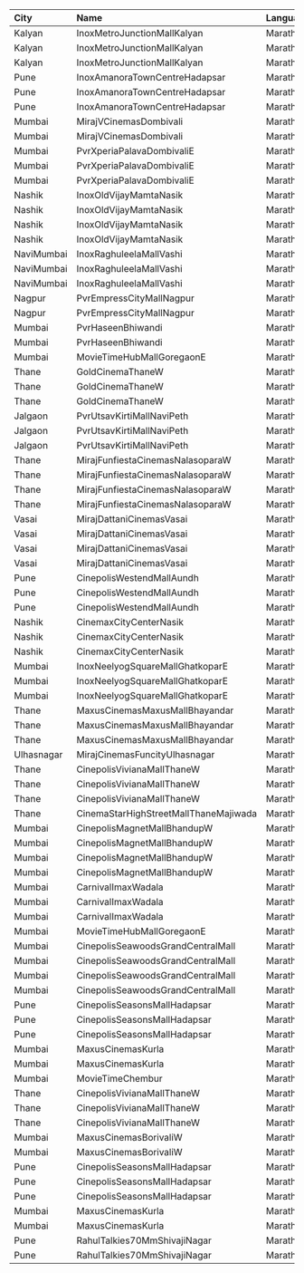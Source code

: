 | City       | Name                                  | Language |  Time | Type            | Price | Capacity | Booked |
| :--------- | :------------------------------------ | :------- | ----: | :-------------- | ----: | -------: | -----: |
| Kalyan     | InoxMetroJunctionMallKalyan           | Marathi  | 10:00 | Execuitve       |  112₹ |       19 |      0 |
| Kalyan     | InoxMetroJunctionMallKalyan           | Marathi  | 10:00 | Premier         |  112₹ |       82 |      0 |
| Kalyan     | InoxMetroJunctionMallKalyan           | Marathi  | 10:00 | Silver          |  112₹ |       43 |      0 |
| Pune       | InoxAmanoraTownCentreHadapsar         | Marathi  | 10:10 | Club            |  112₹ |       67 |      0 |
| Pune       | InoxAmanoraTownCentreHadapsar         | Marathi  | 10:10 | Executive       |  112₹ |       21 |      0 |
| Pune       | InoxAmanoraTownCentreHadapsar         | Marathi  | 10:10 | Royale          |  190₹ |        3 |      0 |
| Mumbai     | MirajVCinemasDombivali                | Marathi  | 10:15 | Silver          |   90₹ |       14 |      0 |
| Mumbai     | MirajVCinemasDombivali                | Marathi  | 10:15 | Gold            |  110₹ |       66 |      0 |
| Mumbai     | PvrXperiaPalavaDombivaliE             | Marathi  | 10:15 | Classic         |  130₹ |       19 |     19 |
| Mumbai     | PvrXperiaPalavaDombivaliE             | Marathi  | 10:15 | Prime           |  150₹ |       66 |     66 |
| Mumbai     | PvrXperiaPalavaDombivaliE             | Marathi  | 10:15 | Recliner        |  250₹ |        6 |      6 |
| Nashik     | InoxOldVijayMamtaNasik                | Marathi  | 10:30 | Executive       |   90₹ |       30 |      0 |
| Nashik     | InoxOldVijayMamtaNasik                | Marathi  | 10:30 | Gold            |  150₹ |       13 |      0 |
| Nashik     | InoxOldVijayMamtaNasik                | Marathi  | 10:30 | Platinum        |  112₹ |        5 |      0 |
| Nashik     | InoxOldVijayMamtaNasik                | Marathi  | 10:30 | Silver          |  112₹ |      116 |      0 |
| NaviMumbai | InoxRaghuleelaMallVashi               | Marathi  | 11:00 | Executive       |  112₹ |       11 |      0 |
| NaviMumbai | InoxRaghuleelaMallVashi               | Marathi  | 11:00 | Premier         |  112₹ |       43 |      0 |
| NaviMumbai | InoxRaghuleelaMallVashi               | Marathi  | 11:00 | Silver          |  112₹ |        7 |      0 |
| Nagpur     | PvrEmpressCityMallNagpur              | Marathi  | 11:15 | Classic         |  140₹ |       28 |      0 |
| Nagpur     | PvrEmpressCityMallNagpur              | Marathi  | 11:15 | Prime           |  170₹ |       83 |      1 |
| Mumbai     | PvrHaseenBhiwandi                     | Marathi  | 11:30 | Classic         |  100₹ |        7 |      0 |
| Mumbai     | PvrHaseenBhiwandi                     | Marathi  | 11:30 | Prime           |  130₹ |       32 |      0 |
| Mumbai     | MovieTimeHubMallGoregaonE             | Marathi  | 12:00 | Mhraja          |  130₹ |       22 |     10 |
| Thane      | GoldCinemaThaneW                      | Marathi  | 12:30 | Box             |  250₹ |      100 |      0 |
| Thane      | GoldCinemaThaneW                      | Marathi  | 12:30 | Gold            |  112₹ |      100 |      0 |
| Thane      | GoldCinemaThaneW                      | Marathi  | 12:30 | Silver          |  112₹ |      100 |      0 |
| Jalgaon    | PvrUtsavKirtiMallNaviPeth             | Marathi  | 12:30 | Mmclassic       |  110₹ |       51 |     25 |
| Jalgaon    | PvrUtsavKirtiMallNaviPeth             | Marathi  | 12:30 | MmclassicPlus   |  110₹ |      120 |     60 |
| Jalgaon    | PvrUtsavKirtiMallNaviPeth             | Marathi  | 12:30 | Mmprime         |  110₹ |       55 |     28 |
| Thane      | MirajFunfiestaCinemasNalasoparaW      | Marathi  | 12:45 | Silver          |  180₹ |       27 |      0 |
| Thane      | MirajFunfiestaCinemasNalasoparaW      | Marathi  | 12:45 | Gold            |  200₹ |       40 |      0 |
| Thane      | MirajFunfiestaCinemasNalasoparaW      | Marathi  | 12:45 | Platinum        |  200₹ |       40 |      9 |
| Thane      | MirajFunfiestaCinemasNalasoparaW      | Marathi  | 12:45 | Vip             |  250₹ |       11 |     11 |
| Vasai      | MirajDattaniCinemasVasai              | Marathi  | 12:45 | Silver          |  150₹ |       95 |      0 |
| Vasai      | MirajDattaniCinemasVasai              | Marathi  | 12:45 | Bronze          |  150₹ |       16 |      0 |
| Vasai      | MirajDattaniCinemasVasai              | Marathi  | 12:45 | Gold            |  150₹ |        8 |      0 |
| Vasai      | MirajDattaniCinemasVasai              | Marathi  | 12:45 | Platinum        |  250₹ |        6 |      0 |
| Pune       | CinepolisWestendMallAundh             | Marathi  | 13:00 | Executive       |  200₹ |       38 |      0 |
| Pune       | CinepolisWestendMallAundh             | Marathi  | 13:00 | Premium         |  200₹ |       25 |      0 |
| Pune       | CinepolisWestendMallAundh             | Marathi  | 13:00 | Normal          |  200₹ |       11 |      0 |
| Nashik     | CinemaxCityCenterNasik                | Marathi  | 13:15 | Mmrecliner      |  310₹ |        9 |      0 |
| Nashik     | CinemaxCityCenterNasik                | Marathi  | 13:15 | Mmprime         |  150₹ |       69 |     11 |
| Nashik     | CinemaxCityCenterNasik                | Marathi  | 13:15 | Mmclassic       |  110₹ |       17 |      3 |
| Mumbai     | InoxNeelyogSquareMallGhatkoparE       | Marathi  | 13:30 | Executive       |  140₹ |       19 |      0 |
| Mumbai     | InoxNeelyogSquareMallGhatkoparE       | Marathi  | 13:30 | Premier         |  140₹ |       75 |      0 |
| Mumbai     | InoxNeelyogSquareMallGhatkoparE       | Marathi  | 13:30 | Silver          |  140₹ |       64 |      0 |
| Thane      | MaxusCinemasMaxusMallBhayandar        | Marathi  | 13:45 | Sofa            |  199₹ |      100 |      0 |
| Thane      | MaxusCinemasMaxusMallBhayandar        | Marathi  | 13:45 | PremiumPlus     |  149₹ |      100 |      0 |
| Thane      | MaxusCinemasMaxusMallBhayandar        | Marathi  | 13:45 | Premium         |  112₹ |      100 |      0 |
| Ulhasnagar | MirajCinemasFuncityUlhasnagar         | Marathi  | 14:30 | Special         |  150₹ |       70 |     42 |
| Thane      | CinepolisVivianaMallThaneW            | Marathi  | 15:05 | Normal          |  180₹ |       25 |     13 |
| Thane      | CinepolisVivianaMallThaneW            | Marathi  | 15:05 | Executive       |  200₹ |       97 |     52 |
| Thane      | CinepolisVivianaMallThaneW            | Marathi  | 15:05 | Premium         |  220₹ |       43 |     28 |
| Thane      | CinemaStarHighStreetMallThaneMajiwada | Marathi  | 15:05 | Normal          |  130₹ |      110 |      7 |
| Mumbai     | CinepolisMagnetMallBhandupW           | Marathi  | 15:15 | Premium         |  111₹ |       28 |     17 |
| Mumbai     | CinepolisMagnetMallBhandupW           | Marathi  | 15:15 | Vip             |  200₹ |       12 |      1 |
| Mumbai     | CinepolisMagnetMallBhandupW           | Marathi  | 15:15 | Executive       |  111₹ |       17 |      6 |
| Mumbai     | CinepolisMagnetMallBhandupW           | Marathi  | 15:15 | Normal          |  111₹ |       15 |      0 |
| Mumbai     | CarnivalImaxWadala                    | Marathi  | 16:30 | GoldOffline     |  110₹ |       84 |     42 |
| Mumbai     | CarnivalImaxWadala                    | Marathi  | 16:30 | PlatinumOffline |  110₹ |      220 |    124 |
| Mumbai     | CarnivalImaxWadala                    | Marathi  | 16:30 | PremiumOffline  |  140₹ |       53 |     36 |
| Mumbai     | MovieTimeHubMallGoregaonE             | Marathi  | 17:00 | Gold            |  160₹ |       98 |     23 |
| Mumbai     | CinepolisSeawoodsGrandCentralMall     | Marathi  | 17:50 | Normal          |  150₹ |       16 |      3 |
| Mumbai     | CinepolisSeawoodsGrandCentralMall     | Marathi  | 17:50 | Executive       |  170₹ |       45 |      2 |
| Mumbai     | CinepolisSeawoodsGrandCentralMall     | Marathi  | 17:50 | Premium         |  190₹ |       40 |      4 |
| Mumbai     | CinepolisSeawoodsGrandCentralMall     | Marathi  | 17:50 | Vip             |  280₹ |        7 |      0 |
| Pune       | CinepolisSeasonsMallHadapsar          | Marathi  | 17:50 | Normal          |  200₹ |       11 |      0 |
| Pune       | CinepolisSeasonsMallHadapsar          | Marathi  | 17:50 | Executive       |  200₹ |       34 |     14 |
| Pune       | CinepolisSeasonsMallHadapsar          | Marathi  | 17:50 | Premium         |  220₹ |       20 |      7 |
| Mumbai     | MaxusCinemasKurla                     | Marathi  | 18:00 | Sofa            |  180₹ |      100 |      0 |
| Mumbai     | MaxusCinemasKurla                     | Marathi  | 18:00 | Premium         |  150₹ |      100 |      0 |
| Mumbai     | MovieTimeChembur                      | Marathi  | 19:30 | Silver          |  150₹ |       46 |     19 |
| Thane      | CinepolisVivianaMallThaneW            | Marathi  | 19:40 | Normal          |  180₹ |       25 |     13 |
| Thane      | CinepolisVivianaMallThaneW            | Marathi  | 19:40 | Executive       |  200₹ |       97 |     52 |
| Thane      | CinepolisVivianaMallThaneW            | Marathi  | 19:40 | Premium         |  220₹ |       43 |     23 |
| Mumbai     | MaxusCinemasBorivaliW                 | Marathi  | 20:00 | Couple          |  249₹ |      100 |      0 |
| Mumbai     | MaxusCinemasBorivaliW                 | Marathi  | 20:00 | Recliner        |  249₹ |      100 |      0 |
| Pune       | CinepolisSeasonsMallHadapsar          | Marathi  | 20:20 | Normal          |  200₹ |       11 |      0 |
| Pune       | CinepolisSeasonsMallHadapsar          | Marathi  | 20:20 | Executive       |  200₹ |       34 |      8 |
| Pune       | CinepolisSeasonsMallHadapsar          | Marathi  | 20:20 | Premium         |  220₹ |       20 |      3 |
| Mumbai     | MaxusCinemasKurla                     | Marathi  | 21:00 | Sofa            |  180₹ |      100 |      0 |
| Mumbai     | MaxusCinemasKurla                     | Marathi  | 21:00 | Premium         |  150₹ |      100 |      0 |
| Pune       | RahulTalkies70MmShivajiNagar          | Marathi  | 22:30 | GoldClass       |  100₹ |      213 |      0 |
| Pune       | RahulTalkies70MmShivajiNagar          | Marathi  | 22:30 | SilverClass     |  100₹ |      120 |      0 |